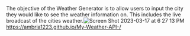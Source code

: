 The objective of the Weather Generator is to allow users to input the city they would like to see the weather information on. This includes the live broadcast of the cities weather.![Screen Shot 2023-03-17 at 6 27 13 PM](https://user-images.githubusercontent.com/53230728/226063572-6a98a4f4-6836-4b79-af9e-cf1c9a6e8f82.png)
https://ambria1223.github.io/My-Weather-API-/
